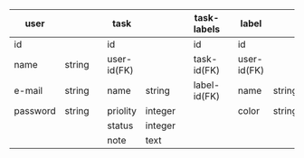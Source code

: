 | user     |        |  | task        |         |  | task-labels  |  | label       |        |
|----------|--------|--|-------------|---------|--|--------------|--|-------------|--------|
| id       |        |  | id          |         |  | id           |  | id          |        |
| name     | string |  | user-id(FK) |         |  | task-id(FK)  |  | user-id(FK) |        |
| e-mail   | string |  | name        | string  |  | label-id(FK) |  | name        | string |
| password | string |  | priolity    | integer |  |              |  | color       | string |
|          |        |  | status      | integer |  |              |  |             |        |
|          |        |  | note        | text    |